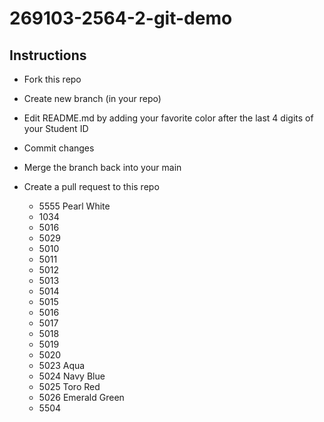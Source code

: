 # 269103-2564-2-git-demo

## Instructions

* Fork this repo
* Create new branch (in your repo)
* Edit README.md by adding your favorite color after the last 4 digits of your Student ID
* Commit changes
* Merge the branch back into your main
* Create a pull request to this repo

  * 5555 Pearl White
  * 1034
  * 5016
  * 5029
  * 5010
  * 5011
  * 5012
  * 5013
  * 5014
  * 5015
  * 5016
  * 5017
  * 5018
  * 5019
  * 5020
  * 5023 Aqua
  * 5024 Navy Blue
  * 5025 Toro Red
  * 5026 Emerald Green
  * 5504 
